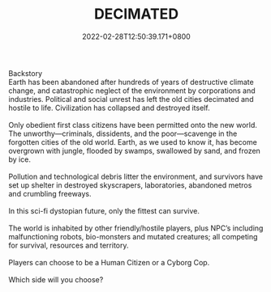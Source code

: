 ﻿---
title: "DECIMATED"
description: "A MMO post-apocalyptic cyberpunk RPG."
lead: "A MMO post-apocalyptic cyberpunk RPG."
date: 2022-02-28T12:50:39.171+0800
lastmod: 2022-02-28T12:50:39.171+0800
draft: false
featuredImage: ["100_decimated.jpg"]
score: "541"
status: "Development"
blockchain: ["Solana"]
nft_support: "Yes"
free_to_play: "Yes"
play_to_earn: ["NFT","Crypto"]
website: "https://www.decimated.net/?utm_source=PlayToEarn.net&utm_medium=organic&utm_campaign=gamepage"
twitter: "https://twitter.com/decimated_game"
discord: "https://discord.com/invite/n9NNpHV"
telegram: 
github: 
youtube: "https://www.youtube.com/decimatedvideogame"
twitch: "https://www.twitch.tv/decimatedofficial"
facebook: "https://www.facebook.com/DecimatedOfficial/"
instagram: "https://www.instagram.com/decimated_game/"
reddit: "https://www.reddit.com/r/decimated_game/"
medium: "https://medium.com/@fracturelabs"
steam: 
gitbook: 
googleplay: 
appstore: 

  
    
categories: ["games"]
games: ["MMORPG","Shooter","Survival"]
toc: false
pinned: false
weight: 
---
Backstory<br> Earth has been abandoned after hundreds of years of destructive climate change, and catastrophic neglect of the environment by corporations and industries. Political and social unrest has left the old cities decimated and hostile to life. Civilization has collapsed and destroyed itself.<br> <br> Only obedient first class citizens have been permitted onto the new world. The unworthy—criminals, dissidents, and the poor—scavenge in the forgotten cities of the old world. Earth, as we used to know it, has become overgrown with jungle, flooded by swamps, swallowed by sand, and frozen by ice. <br> <br> Pollution and technological debris litter the environment, and survivors have set up shelter in destroyed skyscrapers, laboratories, abandoned metros and crumbling freeways.<br> <br> In this sci-fi dystopian future, only the fittest can survive. <br> <br> The world is inhabited by other friendly/hostile players, plus NPC’s including malfunctioning robots, bio-monsters and mutated creatures; all competing for survival, resources and territory.<br> <br> Players can choose to be a Human Citizen or a Cyborg Cop.<br> <br> Which side will you choose?